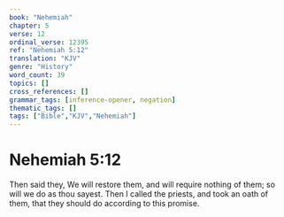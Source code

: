 ```yaml
---
book: "Nehemiah"
chapter: 5
verse: 12
ordinal_verse: 12395
ref: "Nehemiah 5:12"
translation: "KJV"
genre: "History"
word_count: 39
topics: []
cross_references: []
grammar_tags: [inference-opener, negation]
thematic_tags: []
tags: ["Bible","KJV","Nehemiah"]
---
```


# Nehemiah 5:12

Then said they, We will restore them, and will require nothing of them; so will we do as thou sayest. Then I called the priests, and took an oath of them, that they should do according to this promise.
